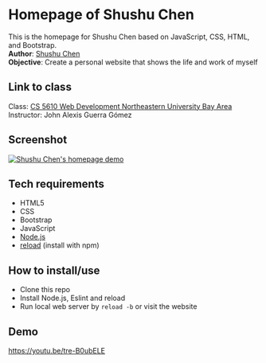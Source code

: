 # Homepage of Shushu Chen
This is the homepage for Shushu Chen based on JavaScript, CSS, HTML, and Bootstrap.  
**Author**: [Shushu Chen](https://vanishima.github.io/resume.html)  
**Objective**: Create a personal website that shows the life and work of myself

## Link to class
Class: [CS 5610 Web Development Northeastern University Bay Area](https://johnguerra.co/classes/webDevelopment_fall_2021/)  
Instructor: John Alexis Guerra Gómez

## Screenshot
[![Shushu Chen's homepage demo](https://github.com/vanishima/vanishima.github.io/blob/main/demo/gif-demo.gif?raw=true)](https://vanishima.github.io/index.html)

## Tech requirements
* HTML5
* CSS
* Bootstrap
* JavaScript
* [Node.js](https://nodejs.org/en/download/)
* [reload](https://www.npmjs.com/package/reload) (install with npm)

## How to install/use
* Clone this repo
* Install Node.js, Eslint and reload
* Run local web server by `reload -b` or visit the website 

## Demo
https://youtu.be/tre-B0ubELE
